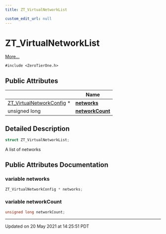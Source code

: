 ```yaml
---
title: ZT_VirtualNetworkList

custom_edit_url: null
---
```


# ZT_VirtualNetworkList



 [More...](#detailed-description)


`#include <ZeroTierOne.h>`

## Public Attributes

|                | Name           |
| -------------- | -------------- |
| [ZT_VirtualNetworkConfig](/autogen/libztcore/classes/struct_z_t___virtual_network_config.md) * | **[networks](/autogen/libztcore/classes/struct_z_t___virtual_network_list.md#variable-networks)**  |
| unsigned long | **[networkCount](/autogen/libztcore/classes/struct_z_t___virtual_network_list.md#variable-networkcount)**  |

## Detailed Description

```cpp
struct ZT_VirtualNetworkList;
```


A list of networks 

## Public Attributes Documentation

### variable networks

```cpp
ZT_VirtualNetworkConfig * networks;
```


### variable networkCount

```cpp
unsigned long networkCount;
```


-------------------------------

Updated on 20 May 2021 at 14:25:51 PDT